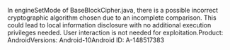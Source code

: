 In engineSetMode of BaseBlockCipher.java, there is a possible incorrect cryptographic algorithm chosen due to an incomplete comparison. This could lead to local information disclosure with no additional execution privileges needed. User interaction is not needed for exploitation.Product: AndroidVersions: Android-10Android ID: A-148517383